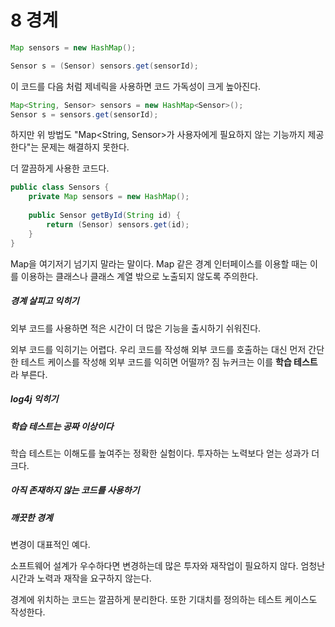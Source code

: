 # 8 경계

```java
Map sensors = new HashMap();

Sensor s = (Sensor) sensors.get(sensorId);
```

이 코드를 다음 처럼 제네릭을 사용하면 코드 가독성이 크게 높아진다.

```java
Map<String, Sensor> sensors = new HashMap<Sensor>();
Sensor s = sensors.get(sensorId);
```

하지만 위 방법도 "Map<String, Sensor>가 사용자에게 필요하지 않는 기능까지 제공한다"는 문제는 해결하지 못한다.

더 깔끔하게 사용한 코드다.

```java
public class Sensors {
    private Map sensors = new HashMap();
    
    public Sensor getById(String id) {
        return (Sensor) sensors.get(id);
    }
}
```

Map을 여기저기 넘기지 말라는 말이다. Map 같은 경계 인터페이스를 이용할 때는 이를 이용하는 클래스나 클래스 계열 밖으로 노출되지 않도록 주의한다.



##### 경계 살피고 익히기

외부 코드를 사용하면 적은 시간이 더 많은 기능을 출시하기 쉬워진다.

외부 코드를 익히기는 어렵다. 우리 코드를 작성해 외부 코드를 호출하는 대신 먼저 간단한 테스트 케이스를 작성해 외부 코드를 익히면 어떨까? 짐 뉴커크는 이를 **학습 테스트**라 부른다.



##### log4j 익히기



##### 학습 테스트는 공짜 이상이다

학습 테스트는 이해도를 높여주는 정확한 실험이다. 투자하는 노력보다 얻는 성과가 더 크다.



##### 아직 존재하지 않는 코드를 사용하기



##### 깨끗한 경계

변경이 대표적인 예다. 

소프트웨어 설계가 우수하다면 변경하는데 많은 투자와 재작업이 필요하지 않다. 엄청난 시간과 노력과 재작을 요구하지 않는다.

경계에 위치하는 코드는 깔끔하게 분리한다. 또한 기대치를 정의하는 테스트 케이스도 작성한다.









